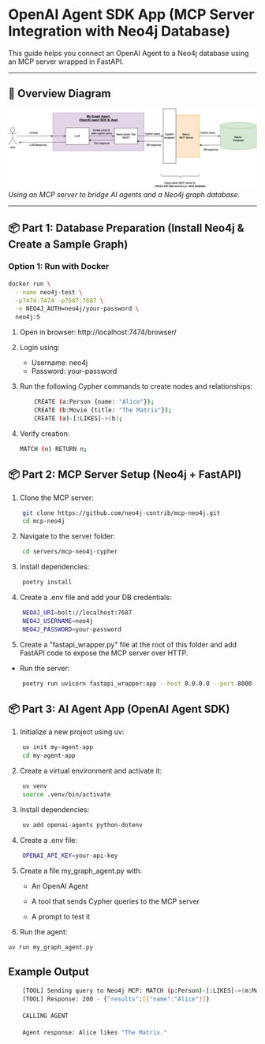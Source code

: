 # OpenAI Agent SDK App (MCP Server Integration with Neo4j Database)

This guide helps you connect an OpenAI Agent to a Neo4j database using an MCP server wrapped in FastAPI.


---

## 📌 Overview Diagram

![Architecture Diagram](./MCP-neo4j-integration.png)  
*Using an MCP server to bridge AI agents and a Neo4j graph database.*

---

## 📦 Part 1: Database Preparation (Install Neo4j & Create a Sample Graph)

### Option 1: Run with Docker

```bash
docker run \
  --name neo4j-test \
  -p7474:7474 -p7687:7687 \
  -e NEO4J_AUTH=neo4j/your-password \
  neo4j:5

```

1. Open in browser: http://localhost:7474/browser/

2. Login using:
    - Username: neo4j
    - Password: your-password

3. Run the following Cypher commands to create nodes and relationships:

    ```bash
        CREATE (a:Person {name: "Alice"});
        CREATE (b:Movie {title: "The Matrix"});
        CREATE (a)-[:LIKES]->(b);
    ```

4. Verify creation:

    ```bash
    MATCH (n) RETURN n;
    ```

## 📦 Part 2: MCP Server Setup (Neo4j + FastAPI)

1. Clone the MCP server:

```bash
    git clone https://github.com/neo4j-contrib/mcp-neo4j.git
    cd mcp-neo4j
```

2. Navigate to the server folder:

```bash
    cd servers/mcp-neo4j-cypher
```
3. Install dependencies:

```bash
    poetry install
```
4. Create a .env file and add your DB credentials:

```bash
    NEO4J_URI=bolt://localhost:7687
    NEO4J_USERNAME=neo4j
    NEO4J_PASSWORD=your-password
```

5. Create a "fastapi_wrapper.py" file at the root of this folder and add FastAPI code to expose the MCP server over HTTP.

- Run the server:

```bash
    poetry run uvicorn fastapi_wrapper:app --host 0.0.0.0 --port 8000
```

## 📦 Part 3: AI Agent App (OpenAI Agent SDK)

1. Initialize a new project using uv:

```bash
    uv init my-agent-app
    cd my-agent-app
```
2. Create a virtual environment and activate it:

```bash
    uv venv
    source .venv/bin/activate
```

3. Install dependencies:

```bash
    uv add openai-agents python-dotenv
```

4. Create a .env file:

```bash
    OPENAI_API_KEY=your-api-key
```

5. Create a file my_graph_agent.py with:

    - An OpenAI Agent

    - A tool that sends Cypher queries to the MCP server

    - A prompt to test it

6. Run the agent:

```bash
uv run my_graph_agent.py

```

## Example Output
```bash
    [TOOL] Sending query to Neo4j MCP: MATCH (p:Person)-[:LIKES]->(m:Movie {title: 'The Matrix'}) RETURN p.name
    [TOOL] Response: 200 - {"results":[{"name":"Alice"}]}

    CALLING AGENT

    Agent response: Alice likes "The Matrix."

```
